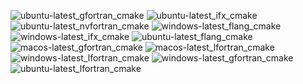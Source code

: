  ![ubuntu-latest_gfortran_cmake](https://img.shields.io/badge/ubuntu--latest_gfortran_cmake-passing-brightgreen) ![ubuntu-latest_ifx_cmake](https://img.shields.io/badge/ubuntu--latest_ifx_cmake-passing-brightgreen) ![ubuntu-latest_nvfortran_cmake](https://img.shields.io/badge/ubuntu--latest_nvfortran_cmake-passing-brightgreen) ![windows-latest_flang_cmake](https://img.shields.io/badge/windows--latest_flang_cmake-passing-brightgreen) ![windows-latest_ifx_cmake](https://img.shields.io/badge/windows--latest_ifx_cmake-failing-red) ![ubuntu-latest_flang_cmake](https://img.shields.io/badge/ubuntu--latest_flang_cmake-passing-brightgreen) ![macos-latest_gfortran_cmake](https://img.shields.io/badge/macos--latest_gfortran_cmake-passing-brightgreen) ![macos-latest_lfortran_cmake](https://img.shields.io/badge/macos--latest_lfortran_cmake-failing-red) ![windows-latest_lfortran_cmake](https://img.shields.io/badge/windows--latest_lfortran_cmake-failing-red) ![windows-latest_gfortran_cmake](https://img.shields.io/badge/windows--latest_gfortran_cmake-passing-brightgreen) ![ubuntu-latest_lfortran_cmake](https://img.shields.io/badge/ubuntu--latest_lfortran_cmake-failing-red)
